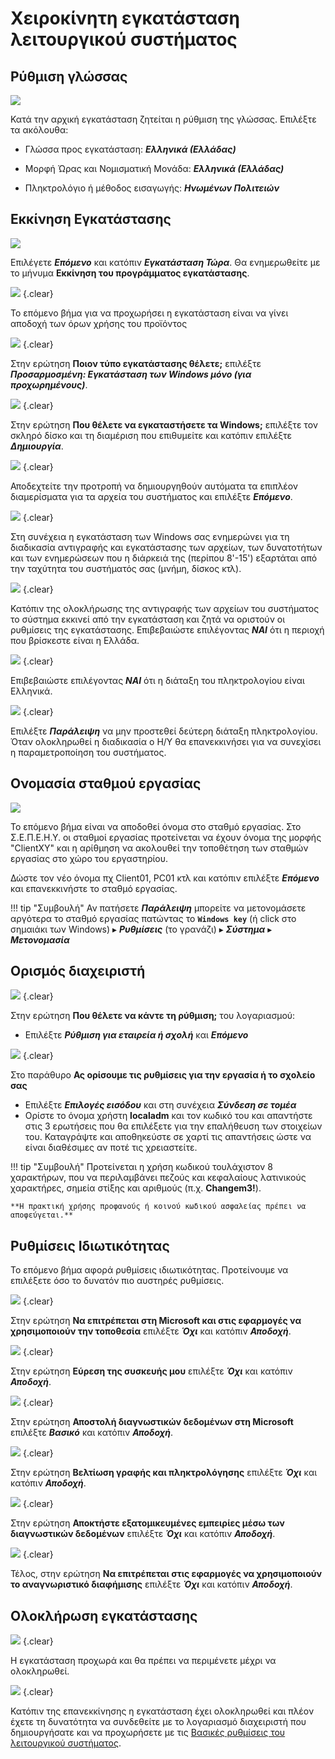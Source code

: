 # Χειροκίνητη εγκατάσταση λειτουργικού συστήματος

## Ρύθμιση γλώσσας

[![](01-setup-language.png)](01-setup-language.png)

Κατά την αρχική εγκατάσταση ζητείται η ρύθμιση της γλώσσας. Επιλέξτε τα ακόλουθα:

- Γλώσσα προς εγκατάσταση: ***Ελληνικά (Ελλάδας)***

- Μορφή Ώρας και Νομισματική Μονάδα: ***Ελληνικά (Ελλάδας)***

- Πληκτρολόγιο ή μέθοδος εισαγωγής: ***Ηνωμένων Πολιτειών***

## Εκκίνηση Εγκατάστασης

[![](02-setup-start.png)](02-setup-start.png)

Επιλέγετε ***Επόμενο*** και κατόπιν ***Εγκατάσταση Τώρα***. Θα ενημερωθείτε με το μήνυμα **Εκκίνηση του προγράμματος εγκατάστασης**.

[![](03-accept-license.png)](03-accept-license.png)
{.clear}

Το επόμενο βήμα για να προχωρήσει η εγκατάσταση είναι να γίνει αποδοχή των όρων χρήσης του προϊόντος

[![](04-setup-customize.png)](04-setup-customize.png)
{.clear}

Στην ερώτηση **Ποιον τύπο εγκατάστασης θέλετε;** επιλέξτε ***Προσαρμοσμένη: Εγκατάσταση των Windows μόνο (για προχωρημένους)***.

[![](05-setup-disk.png)](05-setup-disk.png)
{.clear}

Στην ερώτηση **Που θέλετε να εγκαταστήσετε τα Windows;** επιλέξτε τον σκληρό δίσκο και τη διαμέριση που επιθυμείτε και κατόπιν επιλέξτε ***Δημιουργία***.

[![](06-setup-partitions.png)](06-setup-partitions.png)
{.clear}

Αποδεχτείτε την προτροπή να δημιουργηθούν αυτόματα τα επιπλέον διαμερίσματα για τα αρχεία του συστήματος και επιλέξτε ***Επόμενο***.

[![](07-setup-copy-files.png)](07-setup-copy-files.png)
{.clear}

Στη συνέχεια η εγκατάσταση των Windows σας ενημερώνει για τη διαδικασία αντιγραφής και εγκατάστασης των αρχείων, των δυνατοτήτων και των ενημερώσεων που η διάρκειά της (περίπου 8'-15') εξαρτάται από την ταχύτητα του συστήματός σας (μνήμη, δίσκος κτλ).

[![](08-setup-country.png)](08-setup-country.png)
{.clear}

Κατόπιν της ολοκλήρωσης της αντιγραφής των αρχείων του συστήματος το σύστημα εκκινεί από την εγκατάσταση και ζητά να οριστούν οι ρυθμίσεις της εγκατάστασης. Επιβεβαιώστε επιλέγοντας ***ΝΑΙ*** ότι η περιοχή που βρίσκεστε είναι η Ελλάδα.

[![](09-setup-keyboard.png)](09-setup-keyboard.png)
{.clear}

Επιβεβαιώστε επιλέγοντας ***ΝΑΙ*** ότι η διάταξη του πληκτρολογίου είναι Ελληνικά.

[![](10-setup-additional-keyboard.png)](10-setup-additional-keyboard.png)
{.clear}

Επιλέξτε ***Παράλειψη*** να μην προστεθεί δεύτερη διάταξη πληκτρολογίου. Όταν ολοκληρωθεί η διαδικασία ο Η/Υ θα επανεκκινήσει για να συνεχίσει η παραμετροποίηση του συστήματος.

## Ονομασία σταθμού εργασίας

[![](11-name-station.png)](11-name-station.png)

Το επόμενο βήμα είναι να αποδοθεί όνομα στο σταθμό εργασίας. Στο Σ.Ε.Π.Ε.Η.Υ. οι σταθμοί εργασίας προτείνεται να έχουν όνομα της μορφής "ClientXY" και η αρίθμηση να ακολουθεί την τοποθέτηση των σταθμών εργασίας στο χώρο του εργαστηρίου.

Δώστε τον νέο όνομα πχ Client01, PC01 κτλ και κατόπιν επιλέξτε ***Επόμενο*** και επανεκκινήστε το σταθμό εργασίας.

!!! tip "Συμβουλή"
    Αν πατήσετε ***Παράλειψη*** μπορείτε να μετονομάσετε αργότερα το σταθμό εργασίας πατώντας το **`Windows key`** (ή click στο σημαιάκι των Windows) ▸ ***Ρυθμίσεις*** (το γρανάζι) ▸ ***Σύστημα*** ▸ ***Μετονομασία***

## Ορισμός διαχειριστή

[![](11-setup-admin.png)](11-setup-admin.png)
{.clear}

Στην ερώτηση **Που θέλετε να κάντε τη ρύθμιση;** του λογαριασμού:

- Επιλέξτε ***Ρύθμιση για εταιρεία ή σχολή*** και ***Επόμενο***

[![](11-setup-admin-local.png)](11-setup-admin-local.png)
{.clear}

Στo παράθυρο **Ας ορίσουμε τις ρυθμίσεις για την εργασία ή το σχολείο σας**

- Επιλέξτε ***Επιλογές εισόδου*** και στη συνέχεια ***Σύνδεση σε τομέα***
- Ορίστε το όνομα χρήστη **localadm** και τον κωδικό του και απαντήστε στις 3 ερωτήσεις που θα επιλέξετε για την επαλήθευση των στοιχείων του. Καταγράψτε και αποθηκεύστε σε χαρτί τις απαντήσεις ώστε να είναι διαθέσιμες αν ποτέ τις χρειαστείτε.

!!! tip "Συμβουλή"
    Προτείνεται η χρήση κωδικού τουλάχιστον 8 χαρακτήρων, που να περιλαμβάνει πεζούς και κεφαλαίους λατινικούς χαρακτήρες, σημεία στίξης και αριθμούς (π.χ. **Changem3!**).

    **Η πρακτική χρήσης προφανούς ή κοινού κωδικού ασφαλείας πρέπει να αποφεύγεται.**

## Ρυθμίσεις Ιδιωτικότητας

Το επόμενο βήμα αφορά ρυθμίσεις ιδιωτικότητας. Προτείνουμε να επιλέξετε όσο το δυνατόν πιο αυστηρές ρυθμίσεις.

[![](12-setup-privacy-03.png)](12-setup-privacy-03.png)
{.clear}

Στην ερώτηση **Να επιτρέπεται στη Microsoft και στις εφαρμογές να χρησιμοποιούν την τοποθεσία** επιλέξτε ***Όχι*** και κατόπιν ***Αποδοχή***.

[![](12-setup-privacy-04.png)](12-setup-privacy-04.png)
{.clear}

Στην ερώτηση **Εύρεση της συσκευής μου** επιλέξτε ***Όχι*** και κατόπιν ***Αποδοχή***.

[![](12-setup-privacy-05.png)](12-setup-privacy-05.png)
{.clear}

Στην ερώτηση **Αποστολή διαγνωστικών δεδομένων στη Microsoft** επιλέξτε ***Βασικό*** και κατόπιν ***Αποδοχή***.

[![](12-setup-privacy-06.png)](12-setup-privacy-06.png)
{.clear}

Στην ερώτηση **Βελτίωση γραφής και πληκτρολόγησης** επιλέξτε ***Όχι*** και κατόπιν ***Αποδοχή***.

[![](12-setup-privacy-07.png)](12-setup-privacy-07.png)
{.clear}

Στην ερώτηση **Αποκτήστε εξατομικευμένες εμπειρίες μέσω των διαγνωστικών δεδομένων** επιλέξτε ***Όχι*** και κατόπιν ***Αποδοχή***.

[![](12-setup-privacy-08.png)](12-setup-privacy-08.png)
{.clear}

Τέλος, στην ερώτηση **Να επιτρέπεται στις εφαρμογές να χρησιμοποιούν το αναγνωριστικό διαφήμισης** επιλέξτε ***Όχι*** και κατόπιν ***Αποδοχή***.

## Ολοκλήρωση εγκατάστασης

[![](12-setup-privacy-complete.png)](12-setup-privacy-complete.png)
{.clear}

H εγκατάσταση προχωρά και θα πρέπει να περιμένετε μέχρι να ολοκληρωθεί.

[![](13-setup-complete.png)](13-setup-complete.png)
{.clear}

Κατόπιν της επανεκκίνησης η εγκατάσταση έχει ολοκληρωθεί και πλέον έχετε τη δυνατότητα να συνδεθείτε με το λογαριασμό διαχειριστή που δημιουργήσατε και να προχωρήσετε με τις [Βασικές ρυθμίσεις του λειτουργικού συστήματος](../../basic-settings/index.md).
